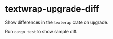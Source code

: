 # textwrap-upgrade-diff

Show differences in the `textwrap` crate on upgrade.

Run `cargo test` to show sample diff.
